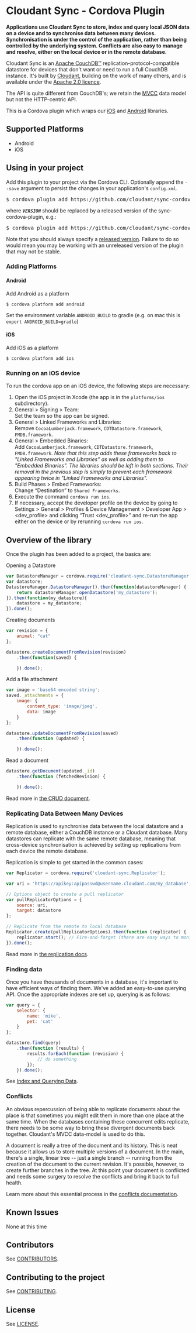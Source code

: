 # Cloudant Sync - Cordova Plugin

**Applications use Cloudant Sync to store, index and query local JSON data on a
device and to synchronise data between many devices. Synchronisation is under
the control of the application, rather than being controlled by the underlying
system. Conflicts are also easy to manage and resolve, either on the local
device or in the remote database.**

Cloudant Sync is an [Apache CouchDB&trade;][acdb]
replication-protocol-compatible datastore for
devices that don't want or need to run a full CouchDB instance. It's built
by [Cloudant](https://cloudant.com), building on the work of many others, and
is available under the [Apache 2.0 licence][ap2].

[ap2]: https://github.com/cloudant/sync-cordova-plugin/blob/master/LICENSE
[acdb]: http://couchdb.apache.org/

The API is quite different from CouchDB's; we retain the
[MVCC](http://en.wikipedia.org/wiki/Multiversion_concurrency_control) data
model but not the HTTP-centric API.

This is a Cordova plugin which wraps our [iOS][ios] and [Android][android]
libraries.

[ios]: https://github.com/cloudant/CDTDatastore
[android]: https://github.com/cloudant/sync-android

## Supported Platforms

* Android
* iOS

## Using in your project

Add this plugin to your project via the Cordova CLI. Optionally append the
`--save` argument to persist the changes in your application's `config.xml`.

<pre>
$ cordova plugin add https://github.com/cloudant/sync-cordova-plugin#<b><i>VERSION</i></b>
</pre>

where **_`VERSION`_** should be replaced by a released version of the
sync-cordova-plugin, e.g.:

<pre>
$ cordova plugin add https://github.com/cloudant/sync-cordova-plugin#0.3.0
</pre>

Note that you should always specify a [released version](https://github.com/cloudant/sync-cordova-plugin/releases). Failure to do so would
mean you may be working with an unreleased version of the plugin that may not
be stable.

### Adding Platforms

#### Android
Add Android as a platform
```console
$ cordova platform add android
```

Set the environment variable `ANDROID_BUILD` to gradle (e.g. on mac this is `export ANDROID_BUILD=gradle`)

#### iOS
Add iOS as a platform
```console
$ cordova platform add ios
```

### Running on an iOS device

To run the cordova app on an iOS device, the following steps are necessary:
1. Open the iOS project in Xcode (the app is in the `platforms/ios` subdirectory).
1. General > Signing > Team:<br/>
   Set the team so the app can be signed.
1. General > Linked Frameworks and Libraries:<br/>
   Remove `CocoaLumberjack.framework`, `CDTDatastore.framework`, `FMDB.framework`.
1. General > Embedded Binaries:<br/>
   Add `CocoaLumberjack.framework`, `CDTDatastore.framework`, `FMDB.framework`.
   _Note that this step adds these frameworks back to "Linked Frameworks and Libraries"
   as well as adding them to "Embedded Binaries". The libraries should be left in both
   sections. Their removal in the previous step is simply to prevent each framework appearing
   twice in "Linked Frameworks and Libraries"._
1. Build Phases > Embed Frameworks:<br/>
   Change “Destination” to `Shared Frameworks`.
1. Execute the command `cordova run ios`.
1. If necessary, accept the developer profile on the device by going to
   Settings > General > Profiles & Device Management > Developer App > <dev_profile>
   and clicking “Trust <dev_profile>” and re-run the app either on the device or
   by rerunning `cordova run ios`.

## Overview of the library

Once the plugin has been added to a project, the basics are:

Opening a Datastore
```js
var DatastoreManager = cordova.require('cloudant-sync.DatastoreManager');
var datastore;
DatastoreManager.DatastoreManager().then(function(datastoreManager) {
    return datastoreManager.openDatastore('my_datastore');
}).then(function(my_datastore){
    datastore = my_datastore;
}).done();
```

Creating documents
```js
var revision = {
    animal: "cat"
};

datastore.createDocumentFromRevision(revision)
    .then(function(saved) {

    }).done();
```

Add a file attachment
```js
var image = 'base64 encoded string';
saved._attachments = {
    image: {
        content_type: 'image/jpeg',
        data: image
    }
};

datastore.updateDocumentFromRevision(saved)
    .then(function (updated) {

    }).done();
```

Read a document
```js
datastore.getDocument(updated._id)
    .then(function (fetchedRevision) {

    }).done();
```

Read more in [the CRUD document](doc/crud.md).

### Replicating Data Between Many Devices

Replication is used to synchronise data between the local datastore and a
remote database, either a CouchDB instance or a Cloudant database. Many
datastores can replicate with the same remote database, meaning that
cross-device synchronisation is achieved by setting up replications from each
device the remote database.

Replication is simple to get started in the common cases:

```js
var Replicator = cordova.require('cloudant-sync.Replicator');

var uri = 'https://apikey:apipasswd@username.cloudant.com/my_database';

// Options object to create a pull replicator
var pullReplicatorOptions = {
    source: uri,
    target: datastore
};

// Replicate from the remote to local database
Replicator.create(pullReplicatorOptions).then(function (replicator) {
    replicator.start(); // Fire-and-forget (there are easy ways to monitor the state too)
}).done();
```

Read more in [the replication docs](doc/replication.md).

### Finding data

Once you have thousands of documents in a database, it's important to have
efficient ways of finding them. We've added an easy-to-use querying API. Once
the appropriate indexes are set up, querying is as follows:

```js
var query = {
    selector: {
        name: 'mike',
        pet: 'cat'
    }
};

datastore.find(query)
    .then(function (results) {
        results.forEach(function (revision) {
            // do something
        });
    }).done();
```

See [Index and Querying Data](doc/query.md).

### Conflicts

An obvious repercussion of being able to replicate documents about the place
is that sometimes you might edit them in more than one place at the same time.
When the databases containing these concurrent edits replicate, there needs
to be some way to bring these divergent documents back together. Cloudant's
MVCC data-model is used to do this.

A document is really a tree of the document and its history. This is neat
because it allows us to store multiple versions of a document. In the main,
there's a single, linear tree -- just a single branch -- running from the
creation of the document to the current revision. It's possible, however,
to create further branches in the tree. At this point your document is
conflicted and needs some surgery to resolve the conflicts and bring it
back to full health.

Learn more about this essential process in the
[conflicts documentation](doc/conflicts.md).

## Known Issues

None at this time

## Contributors

See [CONTRIBUTORS](CONTRIBUTORS).

## Contributing to the project

See [CONTRIBUTING](CONTRIBUTING.md).

## License

See [LICENSE](LICENSE).
